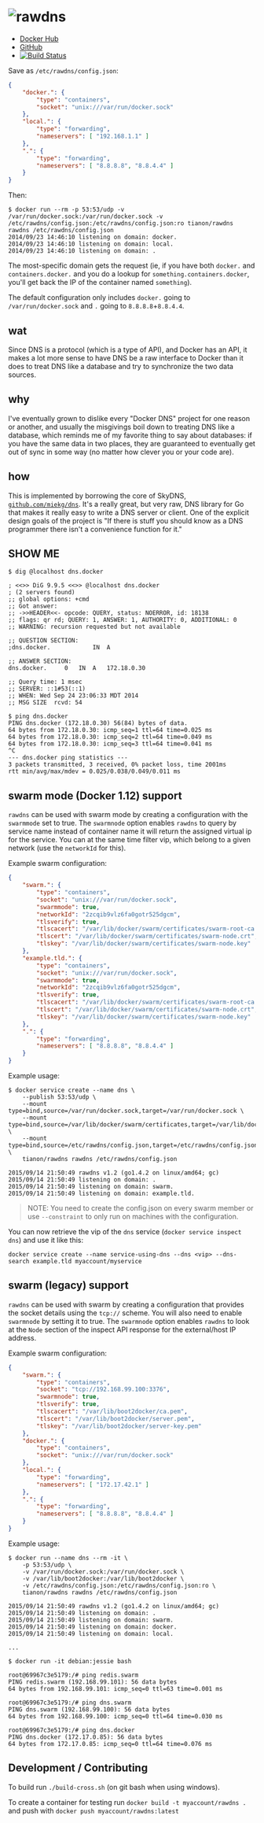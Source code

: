 # ![rawdns](https://raw.githubusercontent.com/tianon/rawdns/master/logo-black.png)

- [Docker Hub](https://index.docker.io/u/tianon/rawdns/)
- [GitHub](https://github.com/tianon/rawdns)
- [![Build Status](https://travis-ci.org/tianon/rawdns.svg)](https://travis-ci.org/tianon/rawdns)

Save as `/etc/rawdns/config.json`:

```json
{
	"docker.": {
		"type": "containers",
		"socket": "unix:///var/run/docker.sock"
	},
	"local.": {
		"type": "forwarding",
		"nameservers": [ "192.168.1.1" ]
	},
	".": {
		"type": "forwarding",
		"nameservers": [ "8.8.8.8", "8.8.4.4" ]
	}
}
```

Then:

```console
$ docker run --rm -p 53:53/udp -v /var/run/docker.sock:/var/run/docker.sock -v /etc/rawdns/config.json:/etc/rawdns/config.json:ro tianon/rawdns rawdns /etc/rawdns/config.json
2014/09/23 14:46:10 listening on domain: docker.
2014/09/23 14:46:10 listening on domain: local.
2014/09/23 14:46:10 listening on domain: .
```

The most-specific domain gets the request (ie, if you have both `docker.` and `containers.docker.` and you do a lookup for `something.containers.docker`, you'll get back the IP of the container named `something`).

The default configuration only includes `docker.` going to `/var/run/docker.sock` and `.` going to `8.8.8.8`+`8.8.4.4`.

## wat

Since DNS is a protocol (which is a type of API), and Docker has an API, it makes a lot more sense to have DNS be a raw interface to Docker than it does to treat DNS like a database and try to synchronize the two data sources.

## why

I've eventually grown to dislike every "Docker DNS" project for one reason or another, and usually the misgivings boil down to treating DNS like a database, which reminds me of my favorite thing to say about databases: if you have the same data in two places, they are guaranteed to eventually get out of sync in some way (no matter how clever you or your code are).

## how

This is implemented by borrowing the core of SkyDNS, [`github.com/miekg/dns`](https://github.com/miekg/dns).  It's a really great, but very raw, DNS library for Go that makes it really easy to write a DNS server or client.  One of the explicit design goals of the project is "If there is stuff you should know as a DNS programmer there isn't a convenience function for it."

## SHOW ME

```console
$ dig @localhost dns.docker

; <<>> DiG 9.9.5 <<>> @localhost dns.docker
; (2 servers found)
;; global options: +cmd
;; Got answer:
;; ->>HEADER<<- opcode: QUERY, status: NOERROR, id: 18138
;; flags: qr rd; QUERY: 1, ANSWER: 1, AUTHORITY: 0, ADDITIONAL: 0
;; WARNING: recursion requested but not available

;; QUESTION SECTION:
;dns.docker.			IN	A

;; ANSWER SECTION:
dns.docker.		0	IN	A	172.18.0.30

;; Query time: 1 msec
;; SERVER: ::1#53(::1)
;; WHEN: Wed Sep 24 23:06:33 MDT 2014
;; MSG SIZE  rcvd: 54

$ ping dns.docker
PING dns.docker (172.18.0.30) 56(84) bytes of data.
64 bytes from 172.18.0.30: icmp_seq=1 ttl=64 time=0.025 ms
64 bytes from 172.18.0.30: icmp_seq=2 ttl=64 time=0.049 ms
64 bytes from 172.18.0.30: icmp_seq=3 ttl=64 time=0.041 ms
^C
--- dns.docker ping statistics ---
3 packets transmitted, 3 received, 0% packet loss, time 2001ms
rtt min/avg/max/mdev = 0.025/0.038/0.049/0.011 ms
```

## swarm mode (Docker 1.12) support

`rawdns` can be used with swarm mode by creating a configuration with the `swarmmode` set to true.  The `swarmnode` option enables `rawdns` to query by service name instead of container name it will return the assigned virtual ip for the service. You can at the same time filter vip, which belong to a given network (use the `networkId` for this).

Example swarm configuration:

```json
{
    "swarm.": {
        "type": "containers",
        "socket": "unix:///var/run/docker.sock",
        "swarmmode": true,
        "networkId": "2zcqib9vlz6fa0gotr525dgcm",
        "tlsverify": true,
        "tlscacert": "/var/lib/docker/swarm/certificates/swarm-root-ca.crt",
        "tlscert": "/var/lib/docker/swarm/certificates/swarm-node.crt",
        "tlskey": "/var/lib/docker/swarm/certificates/swarm-node.key"
    },
    "example.tld.": {
        "type": "containers",
        "socket": "unix:///var/run/docker.sock",
        "swarmmode": true,
        "networkId": "2zcqib9vlz6fa0gotr525dgcm",
        "tlsverify": true,
        "tlscacert": "/var/lib/docker/swarm/certificates/swarm-root-ca.crt",
        "tlscert": "/var/lib/docker/swarm/certificates/swarm-node.crt",
        "tlskey": "/var/lib/docker/swarm/certificates/swarm-node.key"
    },
    ".": {
        "type": "forwarding",
        "nameservers": [ "8.8.8.8", "8.8.4.4" ]
    }
}
```

Example usage:

```shell
$ docker service create --name dns \
    --publish 53:53/udp \
    --mount type=bind,source=/var/run/docker.sock,target=/var/run/docker.sock \
    --mount type=bind,source=/var/lib/docker/swarm/certificates,target=/var/lib/docker/swarm/certificates \
    --mount type=bind,source=/etc/rawdns/config.json,target=/etc/rawdns/config.json \
    tianon/rawdns rawdns /etc/rawdns/config.json

2015/09/14 21:50:49 rawdns v1.2 (go1.4.2 on linux/amd64; gc)
2015/09/14 21:50:49 listening on domain: .
2015/09/14 21:50:49 listening on domain: swarm.
2015/09/14 21:50:49 listening on domain: example.tld.
```

> NOTE: You need to create the config.json on every swarm member or use `--constraint` to only run on machines with the configuration.

You can now retrieve the vip of the `dns` service (`docker service inspect dns`) and use it like this:

`docker service create --name service-using-dns --dns <vip> --dns-search example.tld myaccount/myservice`

## swarm (legacy) support

`rawdns` can be used with swarm by creating a configuration that provides the socket details using the `tcp://` scheme.  You will also need to enable `swarmnode` by setting it to true.  The `swarmnode` option enables `rawdns` to look at the `Node` section of the inspect API response for the external/host IP address.

Example swarm configuration:

```json
{
    "swarm.": {
        "type": "containers",
        "socket": "tcp://192.168.99.100:3376",
        "swarmnode": true,
        "tlsverify": true,
        "tlscacert": "/var/lib/boot2docker/ca.pem",
        "tlscert": "/var/lib/boot2docker/server.pem",
        "tlskey": "/var/lib/boot2docker/server-key.pem"
    },
    "docker.": {
        "type": "containers",
        "socket": "unix:///var/run/docker.sock"
    },
    "local.": {
        "type": "forwarding",
        "nameservers": [ "172.17.42.1" ]
    },
    ".": {
        "type": "forwarding",
        "nameservers": [ "8.8.8.8", "8.8.4.4" ]
    }
}
```

Example usage:

```shell
$ docker run --name dns --rm -it \
    -p 53:53/udp \
    -v /var/run/docker.sock:/var/run/docker.sock \
    -v /var/lib/boot2docker:/var/lib/boot2docker \
    -v /etc/rawdns/config.json:/etc/rawdns/config.json:ro \
    tianon/rawdns rawdns /etc/rawdns/config.json

2015/09/14 21:50:49 rawdns v1.2 (go1.4.2 on linux/amd64; gc)
2015/09/14 21:50:49 listening on domain: .
2015/09/14 21:50:49 listening on domain: swarm.
2015/09/14 21:50:49 listening on domain: docker.
2015/09/14 21:50:49 listening on domain: local.

...

$ docker run -it debian:jessie bash

root@69967c3e5179:/# ping redis.swarm
PING redis.swarm (192.168.99.101): 56 data bytes
64 bytes from 192.168.99.101: icmp_seq=0 ttl=63 time=0.001 ms

root@69967c3e5179:/# ping dns.swarm
PING dns.swarm (192.168.99.100): 56 data bytes
64 bytes from 192.168.99.100: icmp_seq=0 ttl=64 time=0.030 ms

root@69967c3e5179:/# ping dns.docker
PING dns.docker (172.17.0.85): 56 data bytes
64 bytes from 172.17.0.85: icmp_seq=0 ttl=64 time=0.076 ms
```


## Development / Contributing

To build run `./build-cross.sh` (on git bash when using windows).

To create a container for testing run
`docker build -t myaccount/rawdns .`
and push with
`docker push myaccount/rawdns:latest`

